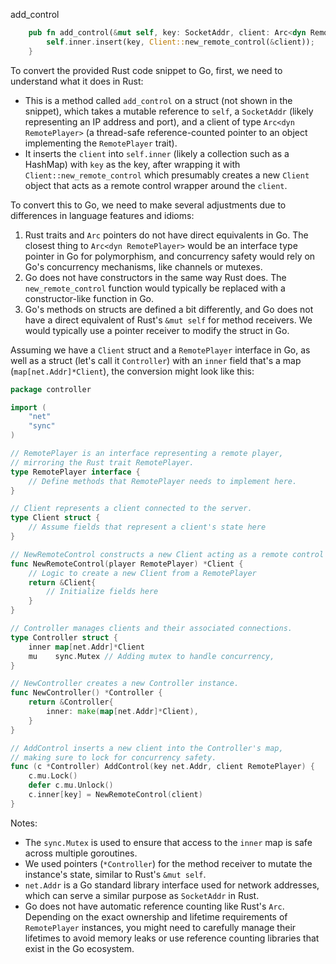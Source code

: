 add_control

```rust
    pub fn add_control(&mut self, key: SocketAddr, client: Arc<dyn RemotePlayer>) {
        self.inner.insert(key, Client::new_remote_control(&client));
    }
```


To convert the provided Rust code snippet to Go, first, we need to understand what it does in Rust:

- This is a method called `add_control` on a struct (not shown in the snippet), which takes a mutable reference to `self`, a `SocketAddr` (likely representing an IP address and port), and a client of type `Arc<dyn RemotePlayer>` (a thread-safe reference-counted pointer to an object implementing the `RemotePlayer` trait).
- It inserts the `client` into `self.inner` (likely a collection such as a HashMap) with `key` as the key, after wrapping it with `Client::new_remote_control` which presumably creates a new `Client` object that acts as a remote control wrapper around the `client`.

To convert this to Go, we need to make several adjustments due to differences in language features and idioms:

1. Rust traits and `Arc` pointers do not have direct equivalents in Go. The closest thing to `Arc<dyn RemotePlayer>` would be an interface type pointer in Go for polymorphism, and concurrency safety would rely on Go's concurrency mechanisms, like channels or mutexes.
2. Go does not have constructors in the same way Rust does. The `new_remote_control` function would typically be replaced with a constructor-like function in Go.
3. Go's methods on structs are defined a bit differently, and Go does not have a direct equivalent of Rust's `&mut self` for method receivers. We would typically use a pointer receiver to modify the struct in Go.

Assuming we have a `Client` struct and a `RemotePlayer` interface in Go, as well as a struct (let's call it `Controller`) with an `inner` field that's a map (`map[net.Addr]*Client`), the conversion might look like this:

```go
package controller

import (
    "net"
    "sync"
)

// RemotePlayer is an interface representing a remote player,
// mirroring the Rust trait RemotePlayer.
type RemotePlayer interface {
    // Define methods that RemotePlayer needs to implement here.
}

// Client represents a client connected to the server.
type Client struct {
    // Assume fields that represent a client's state here
}

// NewRemoteControl constructs a new Client acting as a remote control for a RemotePlayer.
func NewRemoteControl(player RemotePlayer) *Client {
    // Logic to create a new Client from a RemotePlayer
    return &Client{
        // Initialize fields here
    }
}

// Controller manages clients and their associated connections.
type Controller struct {
    inner map[net.Addr]*Client
    mu    sync.Mutex // Adding mutex to handle concurrency,
}

// NewController creates a new Controller instance.
func NewController() *Controller {
    return &Controller{
        inner: make(map[net.Addr]*Client),
    }
}

// AddControl inserts a new client into the Controller's map,
// making sure to lock for concurrency safety.
func (c *Controller) AddControl(key net.Addr, client RemotePlayer) {
    c.mu.Lock()
    defer c.mu.Unlock()
    c.inner[key] = NewRemoteControl(client)
}
```

Notes:
- The `sync.Mutex` is used to ensure that access to the `inner` map is safe across multiple goroutines.
- We used pointers (`*Controller`) for the method receiver to mutate the instance's state, similar to Rust's `&mut self`.
- `net.Addr` is a Go standard library interface used for network addresses, which can serve a similar purpose as `SocketAddr` in Rust.
- Go does not have automatic reference counting like Rust's `Arc`. Depending on the exact ownership and lifetime requirements of `RemotePlayer` instances, you might need to carefully manage their lifetimes to avoid memory leaks or use reference counting libraries that exist in the Go ecosystem.